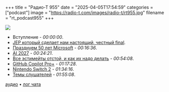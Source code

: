 +++
title = "Радио-Т 955"
date = "2025-04-05T17:54:59"
categories = ["podcast"]
image = "https://radio-t.com/images/radio-t/rt955.jpg"
filename = "rt_podcast955"
+++

![](https://radio-t.com/images/radio-t/rt955.jpg)

- Вступление - *00:00:00*.
- [JEP который сделает нам настоящий, честный final](https://openjdk.org/jeps/8349536).
- [Празднуем 50 лет Microsoft](https://www.gatesnotes.com/meet-bill/source-code/reader/microsoft-original-source-code) - *00:16:36*.
- [AI 2027](https://ai-2027.com/) - *00:24:21*.
- [Все эстимейты отстой, и как их надо делать](https://newsletter.techworld-with-milan.com/p/all-estimations-are-wrong-but-none) - *00:54:08*.
- [GitHub Copilot Pro+](https://github.blog/changelog/2025-04-04-announcing-github-copilot-pro/) - *01:17:28*.
- [Nintendo Switch 2](https://www.theverge.com/nintendo/642420/nintendo-switch-2-hands-on-preview) - *01:34:16*.
- [Темы слушателей](https://radio-t.com/p/2025/04/03/prep-955/) - *01:55:08*.


[аудио](https://cdn.radio-t.com/rt_podcast955.mp3) • [лог чата](https://chat.radio-t.com/logs/radio-t-955.html)
<audio src="https://cdn.radio-t.com/rt_podcast955.mp3" preload="none"></audio>
